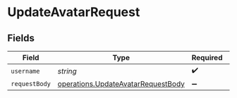 # UpdateAvatarRequest


## Fields

| Field                                                                                           | Type                                                                                            | Required                                                                                        | Description                                                                                     |
| ----------------------------------------------------------------------------------------------- | ----------------------------------------------------------------------------------------------- | ----------------------------------------------------------------------------------------------- | ----------------------------------------------------------------------------------------------- |
| `username`                                                                                      | *string*                                                                                        | :heavy_check_mark:                                                                              | N/A                                                                                             |
| `requestBody`                                                                                   | [operations.UpdateAvatarRequestBody](../../../sdk/models/operations/updateavatarrequestbody.md) | :heavy_minus_sign:                                                                              | N/A                                                                                             |